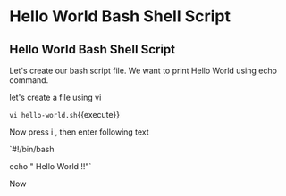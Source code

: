 # Hello World Bash Shell Script

## Hello World Bash Shell Script

Let's create our bash script file. We want to print Hello World using echo command.

let's create a file using vi

`vi hello-world.sh`{{execute}}

Now press i , then enter following text

`#!/bin/bash

echo " Hello World !!"`

Now 